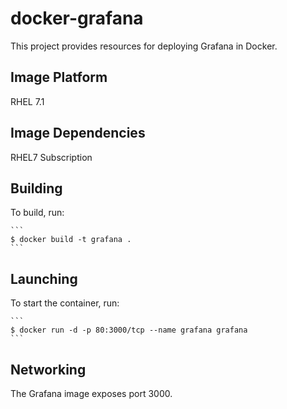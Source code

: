 # docker-grafana

This project provides resources for deploying Grafana in Docker.

## Image Platform

RHEL 7.1

## Image Dependencies

RHEL7 Subscription

## Building

To build, run:

    ```
    $ docker build -t grafana .
    ```

## Launching

To start the container, run:

    ```
    $ docker run -d -p 80:3000/tcp --name grafana grafana
    ```

## Networking

The Grafana image exposes port 3000.
